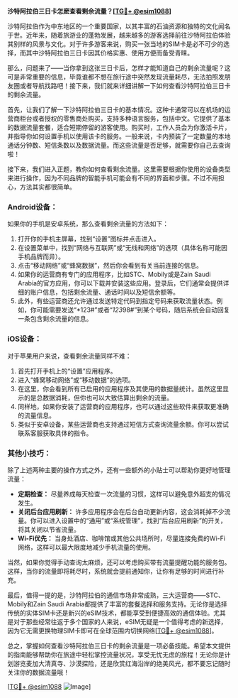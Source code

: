 **沙特阿拉伯三日卡怎麽查看剩余流量？[[TG💪+ @esim1088](https://t.me/s/esim1088)]**

沙特阿拉伯作为中东地区的一个重要国家，以其丰富的石油资源和独特的文化闻名于世。近年来，随着旅游业的蓬勃发展，越来越多的游客选择前往沙特阿拉伯体验其别样的风景与文化。对于许多游客来说，购买一张当地的SIM卡是必不可少的选择，而其中沙特阿拉伯三日卡因其价格实惠、使用方便而备受青睐。

那么，问题来了——当你拿到这张三日卡后，怎样才能知道自己的剩余流量呢？这可是非常重要的信息，毕竟谁都不想在旅行途中突然发现流量耗尽，无法拍照发朋友圈或者导航找路吧！接下来，我们就来详细讲解一下如何查看沙特阿拉伯三日卡的剩余流量。

首先，让我们了解一下沙特阿拉伯三日卡的基本情况。这种卡通常可以在机场的运营商柜台或者授权的零售商处购买，支持多种语言服务，包括中文。它提供了基本的数据流量套餐，适合短期停留的游客使用。购买时，工作人员会为你激活卡片，并指导你如何设置手机以使用该卡的服务。一般来说，卡内预装了一定数量的本地通话分钟数、短信条数以及数据流量。而这些流量是否足够，就需要你自己去查询啦！

接下来，我们进入正题，教你如何查看剩余流量。这里需要根据你使用的设备类型来进行操作，因为不同品牌的智能手机可能会有不同的界面和步骤。不过不用担心，方法其实都很简单。

### **Android设备：**

如果你的手机是安卓系统，那么查看剩余流量的方法如下：

1. 打开你的手机主屏幕，找到“设置”图标并点击进入。
2. 在设置菜单中，找到“网络与互联网”或“无线和网络”的选项（具体名称可能因手机品牌而异）。
3. 点击“移动网络”或“蜂窝数据”，然后你会看到有关当前连接的信息。
4. 如果你的运营商有专门的应用程序，比如STC、Mobily或是Zain Saudi Arabia的官方应用，你可以下载并安装这些应用。登录后，它们通常会提供详细的账户信息，包括剩余流量、通话时间以及短信余额等。
5. 此外，有些运营商还允许通过发送特定代码到指定号码来获取流量状态。例如，你可能需要发送“*123#”或者“*123*98#”到某个号码，随后系统会自动回复一条包含剩余流量的信息。

### **iOS设备：**

对于苹果用户来说，查看剩余流量同样不难：

1. 首先打开手机上的“设置”应用程序。
2. 进入“蜂窝移动网络”或“移动数据”的选项。
3. 在这里，你会看到所有已启用的应用程序及其使用的数据量统计。虽然这里显示的是总数据消耗，但你也可以大致估算出剩余的流量。
4. 同样地，如果你安装了运营商的应用程序，也可以通过这些软件来获取更准确的流量信息。
5. 类似于安卓设备，某些运营商也支持通过短信方式查询流量余额。你可以尝试联系客服获取具体的指令。

### **其他小技巧：**

除了上述两种主要的操作方式之外，还有一些额外的小贴士可以帮助你更好地管理流量：

- **定期检查：** 尽量养成每天检查一次流量的习惯，这样可以避免意外超支的情况发生。
- **关闭后台应用刷新：** 许多应用程序会在后台自动更新内容，这会消耗掉不少流量。你可以进入设置中的“通用”或“系统管理”，找到“后台应用刷新”的开关，将其关闭以节省流量。
- **Wi-Fi优先：** 当身处酒店、咖啡馆或其他公共场所时，尽量连接免费的Wi-Fi网络，这样可以最大限度地减少手机流量的使用。

当然，如果你觉得手动查询太麻烦，还可以考虑购买带有流量提醒功能的服务包。这样，当你的流量即将耗尽时，系统就会提前通知你，让你有足够的时间进行补充。

最后，值得一提的是，沙特阿拉伯的通信市场非常成熟，三大运营商——STC、Mobily和Zain Saudi Arabia都提供了丰富的套餐选择和服务支持。无论你是选择传统的实体SIM卡还是新兴的eSIM技术，都能享受到便捷高效的通信体验。尤其是对于那些经常往返于多个国家的人来说，eSIM无疑是一个值得考虑的新选择，因为它无需更换物理SIM卡即可在全球范围内切换网络[[TG💪+ @esim1088](https://t.me/s/esim1088)]。

总之，掌握如何查看沙特阿拉伯三日卡的剩余流量是一项必备技能。希望本文提供的指南能够帮助你在旅途中轻松掌控流量状况，享受无忧无虑的旅程！无论你是计划游览麦加大清真寺、沙漠探险，还是欣赏红海沿岸的绝美风光，都不要忘记随时关注你的数据流量哦！

[[TG💪+ @esim1088](https://t.me/s/esim1088) ![Image](https://i.postimg.cc/4NQfJmqS/Snipaste-2025-05-13-00-14-12.png)]